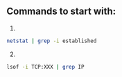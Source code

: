 
## Commands to start with:

1. 
```bash 
netstat | grep -i established
```
2. 
```bash
lsof -i TCP:XXX | grep IP
```
